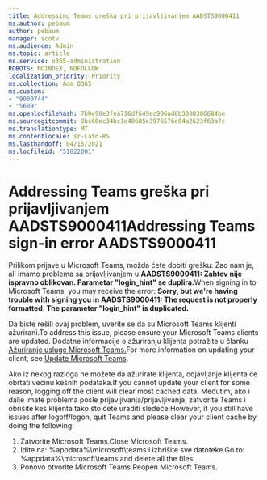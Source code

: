 ```yaml
---
title: Addressing Teams greška pri prijavljivanjem AADSTS9000411
ms.author: pebaum
author: pebaum
manager: scotv
ms.audience: Admin
ms.topic: article
ms.service: o365-administration
ROBOTS: NOINDEX, NOFOLLOW
localization_priority: Priority
ms.collection: Adm_O365
ms.custom:
- "9000744"
- "5689"
ms.openlocfilehash: 7b0e90e3fea716df649ec906ad8b3008386684be
ms.sourcegitcommit: 8bc60ec34bc1e40685e3976576e04a2623f63a7c
ms.translationtype: MT
ms.contentlocale: sr-Latn-RS
ms.lasthandoff: 04/15/2021
ms.locfileid: "51822001"
---
```

# <a name="addressing-teams-sign-in-error-aadsts9000411"></a><span data-ttu-id="f308c-102">Addressing Teams greška pri prijavljivanjem AADSTS9000411</span><span class="sxs-lookup"><span data-stu-id="f308c-102">Addressing Teams sign-in error AADSTS9000411</span></span>

<span data-ttu-id="f308c-103">Prilikom prijave u Microsoft Teams, možda ćete dobiti grešku: Žao nam je, ali imamo problema sa prijavljivanjem u **AADSTS9000411: Zahtev nije ispravno oblikovan. Parametar "login_hint" se duplira.**</span><span class="sxs-lookup"><span data-stu-id="f308c-103">When signing in to Microsoft Teams, you may receive the error: **Sorry, but we're having trouble with signing you in AADSTS9000411: The request is not properly formatted. The parameter "login_hint" is duplicated.**</span></span>

<span data-ttu-id="f308c-104">Da biste rešili ovaj problem, uverite se da su Microsoft Teams klijenti ažurirani.</span><span class="sxs-lookup"><span data-stu-id="f308c-104">To address this issue, please ensure your Microsoft Teams clients are updated.</span></span> <span data-ttu-id="f308c-105">Dodatne informacije o ažuriranju klijenta potražite u članku [Ažuriranje usluge Microsoft Teams.](https://support.office.com/article/Update-Microsoft-Teams-535a8e4b-45f0-4f6c-8b3d-91bca7a51db1)</span><span class="sxs-lookup"><span data-stu-id="f308c-105">For more information on updating your client, see [Update Microsoft Teams](https://support.office.com/article/Update-Microsoft-Teams-535a8e4b-45f0-4f6c-8b3d-91bca7a51db1).</span></span>

<span data-ttu-id="f308c-106">Ako iz nekog razloga ne možete da ažurirate klijenta, odjavljanje klijenta će obrtati većinu kešnih podataka.</span><span class="sxs-lookup"><span data-stu-id="f308c-106">If you cannot update your client for some reason, logging off the client will clear most cached data.</span></span> <span data-ttu-id="f308c-107">Međutim, ako i dalje imate problema posle prijavljivanja/prijavljivanja, zatvorite Teams i obrišite keš klijenta tako što ćete uraditi sledeće:</span><span class="sxs-lookup"><span data-stu-id="f308c-107">However, if you still have issues after logoff/logon, quit Teams and please clear your client cache by doing the following:</span></span>
1. <span data-ttu-id="f308c-108">Zatvorite Microsoft Teams.</span><span class="sxs-lookup"><span data-stu-id="f308c-108">Close Microsoft Teams.</span></span>
2. <span data-ttu-id="f308c-109">Idite na: %appdata%\microsoft\teams i izbrišite sve datoteke.</span><span class="sxs-lookup"><span data-stu-id="f308c-109">Go to: %appdata%\microsoft\teams and delete all the files.</span></span>
3. <span data-ttu-id="f308c-110">Ponovo otvorite Microsoft Teams.</span><span class="sxs-lookup"><span data-stu-id="f308c-110">Reopen Microsoft Teams.</span></span>
